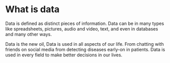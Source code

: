 # What is data
Data is defined as distinct pieces of information. Data can be in many types like spreadsheets, pictures, audio and video, text, and even in databases and many other ways.

Data is the new oil, Data is used in all aspects of our life. From chatting with friends on social media from detecting diseases early-on in patients. Data is used in every field to make better decisions in our lives.  